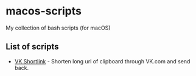 # macos-scripts
My collection of bash scripts (for macOS)

## List of scripts

- [VK Shortlink](https://github.com/mihailtugushev/macos-scripts/blob/master/Scripts/vk_shortlink) - Shorten long url of clipboard through VK.com and send back.

